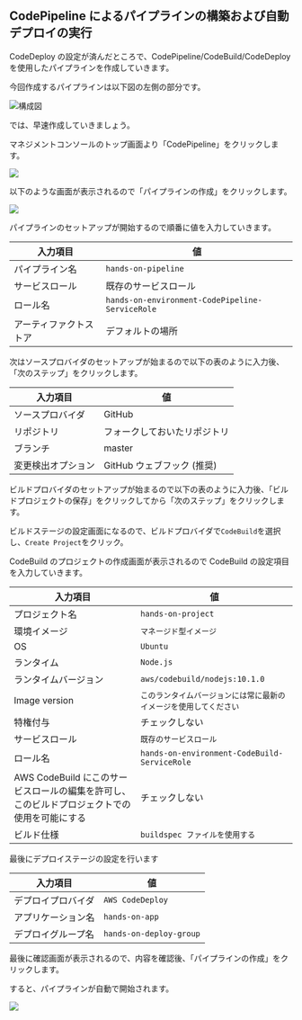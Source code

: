 ## CodePipeline によるパイプラインの構築および自動デプロイの実行

CodeDeploy の設定が済んだところで、CodePipeline/CodeBuild/CodeDeploy を使用したパイプラインを作成していきます。

今回作成するパイプラインは以下図の左側の部分です。

![構成図](https://cacoo.com/diagrams/Cl9H3qce7UsvLRVO-521EE.png)

では、早速作成していきましょう。

マネジメントコンソールのトップ画面より「CodePipeline」をクリックします。

![](https://cdn-ssl-devio-img.classmethod.jp/wp-content/uploads/2017/05/devops-hands-on-15.png)

以下のような画面が表示されるので「パイプラインの作成」をクリックします。

![](https://cdn-ssl-devio-img.classmethod.jp/wp-content/uploads/2018/10/3a19eb848252813419c880402c423c1e.png)

パイプラインのセットアップが開始するので順番に値を入力していきます。

| 入力項目               | 値                                              |
| ---------------------- | ----------------------------------------------- |
| パイプライン名         | `hands-on-pipeline`                             |
| サービスロール         | 既存のサービスロール                            |
| ロール名               | `hands-on-environment-CodePipeline-ServiceRole` |
| アーティファクトストア | デフォルトの場所                                |

次はソースプロバイダのセットアップが始まるので以下の表のように入力後、「次のステップ」をクリックします。

| 入力項目           | 値                           |
| ------------------ | ---------------------------- |
| ソースプロバイダ   | GitHub                       |
| リポジトリ         | フォークしておいたリポジトリ |
| ブランチ           | master                       |
| 変更検出オプション | GitHub ウェブフック (推奨)   |

ビルドプロバイダのセットアップが始まるので以下の表のように入力後、「ビルドプロジェクトの保存」をクリックしてから「次のステップ」をクリックします。

ビルドステージの設定画面になるので、ビルドプロバイダで`CodeBuild`を選択し、`Create Project`をクリック。

CodeBuild のプロジェクトの作成画面が表示されるので CodeBuild の設定項目を入力していきます。

| 入力項目                                                                                     | 値                                                               |
| -------------------------------------------------------------------------------------------- | ---------------------------------------------------------------- |
| プロジェクト名                                                                               | `hands-on-project`                                                 |
| 環境イメージ                                                                                 | `マネージド型イメージ`                                             |
| OS                                                                                           | `Ubuntu`                                                           |
| ランタイム                                                                                   | `Node.js`                                                          |
| ランタイムバージョン                                                                         | `aws/codebuild/nodejs:10.1.0`                                      |
| Image version                                                                                | `このランタイムバージョンには常に最新のイメージを使用してください` |
| 特権付与                                                                                     | チェックしない                                                   |
| サービスロール                                                                               | `既存のサービスロール`                                             |
| ロール名                                                                                     | `hands-on-environment-CodeBuild-ServiceRole`                     |
| AWS CodeBuild にこのサービスロールの編集を許可し、このビルドプロジェクトでの使用を可能にする | チェックしない                                                   |
| ビルド仕様                                                                                   | `buildspec ファイルを使用する`                                     |

最後にデプロイステージの設定を行います

| 入力項目           | 値                      |
| ------------------ | ----------------------- |
| デプロイプロバイダ | `AWS CodeDeploy`          |
| アプリケーション名 | `hands-on-app`          |
| デプロイグループ名 | `hands-on-deploy-group` |

最後に確認画面が表示されるので、内容を確認後、「パイプラインの作成」をクリックします。

すると、パイプラインが自動で開始されます。

![](https://cdn-ssl-devio-img.classmethod.jp/wp-content/uploads/2018/10/FireShot-Capture-14-AWS-Developer-Tools_-https___ap-northeast-1.console.aws_.png)
